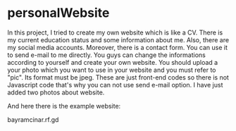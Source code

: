 # personalWebsite
In this project, I tried to create my own website which is like a CV. There is my current education status and some information about me. Also, there are my social media accounts. Moreover, there is a contact form. You can use it to send e-mail to me directly. You guys can change the informations according to yourself and create your own website. You should upload a your photo which you want to use in your website and you must refer to "pic". Its format must be jpeg. These are just front-end codes so there is not Javascript code that's why you can not use send e-mail option. I have just added two photos about website.

And here there is the example website: 

bayramcinar.rf.gd
